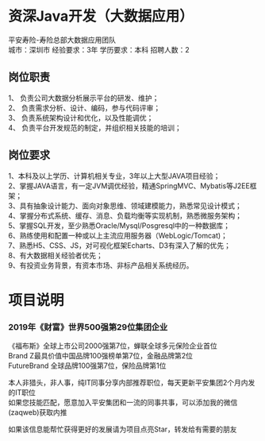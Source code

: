 # 资深Java开发（大数据应用）
平安寿险-寿险总部大数据应用团队  
城市：深圳市 经验要求：3年 学历要求：本科  招聘人数：2

## 岗位职责
1、	负责公司大数据分析展示平台的研发、维护；   
2、	负责需求分析、设计、编码，参与代码评审；   
3、	负责系统架构设计和优化，以及性能调优；   
4、	负责平台开发规范的制定，并组织相关技能的培训；

## 岗位要求
1、本科及以上学历、计算机相关专业，3年以上大型JAVA项目经验；   
2、掌握JAVA语言，有一定JVM调优经验，精通SpringMVC、Mybatis等J2EE框架；   
3、具有抽象设计能力、面向对象思维、领域建模能力，熟悉常见设计模式；    
4、掌握分布式系统、缓存、消息、负载均衡等实现机制，熟悉微服务架构；   
5、掌握SQL开发，至少熟悉Oracle/Mysql/Posgresql中的一种数据库；   
6、熟练使用和配置一种或以上主流应用服务器（WebLogic/Tomcat)；   
7、熟悉H5、CSS、JS，对可视化框架Echarts、D3有深入了解的优先；   
8、有大数据相关经验者优先；   
9、有投资业务背景，有资本市场、非标产品相关系统经历。

# 项目说明

### 2019年《财富》世界500强第29位集团企业
《福布斯》全球上市公司2000强第7位，蝉联全球多元保险企业首位  
Brand Z最具价值中国品牌100强榜单第7位，金融品牌第2位  
FutureBrand 全球品牌100强第7位，保险品牌第1位

本人非猎头，非人事，纯IT同事分享内部推荐职位，每天更新平安集团2个月内发的IT职位  
如果您技能匹配，愿意加入平安集团和一流的同事共事，可以添加我的微信(zaqweb)获取内推 

如果该信息能帮忙获得更好的发展请为项目点亮Star，转发给有需要的朋友




